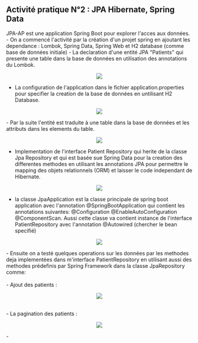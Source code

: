## Activité pratique N°2 : JPA Hibernate, Spring Data

<div>
JPA-AP est une application Spring Boot pour explorer l'acces aux données.
- On a commencé l'activité par la création d'un projet spring en ajoutant les dependance : Lombok, Spring Data, Spring Web et H2 database (comme base de données initiale)
- La declaration d'une entité JPA "Patients" qui presente une table dans la base de données en utilisation des annotations du Lombok.
<p align="center">
   <img src="https://user-images.githubusercontent.com/92638641/234074225-aff4af53-4e43-4283-ba4c-61994665b331.png">
</p>

- La configuration de l'application dans le fichier application.properties pour specifier la creation de la base de données en untilisant H2 Database.

<p align="center">
<img src="https://user-images.githubusercontent.com/92638641/234079813-6b9903cd-72f9-4fb5-a2f7-47b60d3835e7.png"/>
</p>
- Par la suite l'entité est traduite à une table dans la base de données et les attributs dans les elements du table.
<p align="center">
<img src="https://user-images.githubusercontent.com/92638641/234082721-47228378-ae72-47fd-86f3-71b5966e0b63.png"/>
</p>

 - Implementation de l'interface Patient Repository qui herite de la classe Jpa Repository et qui est basée sue Spring Data pour la creation des differentes methodes en utilisant les annotations JPA pour permettre le mapping des objets relationnels (ORM) et laisser le code independant de Hibernate.

<p align="center">
<img src="https://user-images.githubusercontent.com/92638641/234076967-aec68f29-fdea-4f3f-a6d4-72d949521b61.png"/>
</p>

-  la classe JpaApplication est la classe principale de spring boot application avec l'annotation @SpringBootApplication  qui contient les annotations suivantes:  @Configuration @EnableAutoConfiguration @ComponentScan. Aussi cette classe va contient instance de l'interface PatientRepository avec l'annotation @Autowired (chercher le bean specifié)
<p align="center">
<img src="https://user-images.githubusercontent.com/92638641/234084230-eff1e6ed-913e-482f-88c5-1feb7e142934.png"/>
</p>
- Ensuite on a testé quelques operations sur les données par les methodes deja implementées dans m'interface PatientRepository en utilisant aussi des methodes prédefinis par Spring Framework dans la classe JpaRepository comme: <br>
   <br>
-  Ajout des patients :<br>
   <p align="center">
<img src="https://user-images.githubusercontent.com/92638641/234084480-89b94d30-8f2d-47f7-b4f6-c04c0eb97837.png"/>
</p>
      <br>
-  La pagination des patients :<br>
   <p align="center">
<img src="https://user-images.githubusercontent.com/92638641/234086001-f3a17a7f-6613-4f21-a048-8507c5b21f8f.png"/>
</p>
- 
</div>
